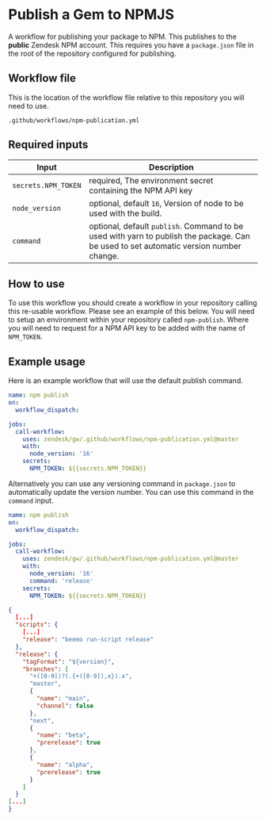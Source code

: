 # Publish a Gem to NPMJS

A workflow for publishing your package to NPM. This publishes to the **public** Zendesk NPM account. This requires you
have a `package.json` file in the root of the repository configured for publishing.

## Workflow file

This is the location of the workflow file relative to this repository you will need to use.

`.github/workflows/npm-publication.yml`

## Required inputs

| Input               | Description                                                                                                                           |
|---------------------|---------------------------------------------------------------------------------------------------------------------------------------|
| `secrets.NPM_TOKEN` | required, The environment secret containing the NPM API key                                                                           |
| `node_version`      | optional, default `16`, Version of node to be used with the build.                                                                    |
| `command`           | optional, default `publish`. Command to be used with yarn to publish the package. Can be used to set automatic version number change. |

## How to use

To use this workflow you should create a workflow in your repository calling this re-usable workflow. Please see an
example of this below. You will need to setup an environment within your repository called `npm-publish`. Where you will
need to request for a NPM API key to be added with the name of `NPM_TOKEN`.

## Example usage

Here is an example workflow that will use the default publish command.

```yml
name: npm publish
on:
  workflow_dispatch:

jobs:
  call-workflow:
    uses: zendesk/gw/.github/workflows/npm-publication.yml@master
    with:
      node_version: '16'
    secrets:
      NPM_TOKEN: ${{secrets.NPM_TOKEN}}
```

Alternatively you can use any versioning command in `package.json` to automatically update the version number. You can
use this command in the `command` input.

```yml
name: npm publish
on:
  workflow_dispatch:

jobs:
  call-workflow:
    uses: zendesk/gw/.github/workflows/npm-publication.yml@master
    with:
      node_version: '16'
      command: 'release'
    secrets:
      NPM_TOKEN: ${{secrets.NPM_TOKEN}}
```

```json
{
  [...]
  "scripts": {
    [...]
    "release": "beemo run-script release"
  },
  "release": {
    "tagFormat": "${version}",
    "branches": [
      "+([0-9])?(.{+([0-9]),x}).x",
      "master",
      {
        "name": "main",
        "channel": false
      },
      "next",
      {
        "name": "beta",
        "prerelease": true
      },
      {
        "name": "alpha",
        "prerelease": true
      }
    ]
  }
[...]
}
```
